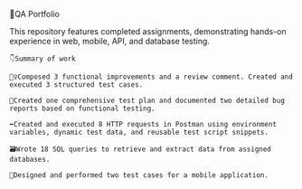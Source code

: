 📜QA Portfolio 

  This repository features completed assignments, demonstrating hands-on experience in web, mobile, API, and database testing.

    👇Summary of work

    👷‍♀️‍Composed 3 functional improvements and a review comment. Created and executed 3 structured test cases.

    🐞Created one comprehensive test plan and documented two detailed bug reports based on functional testing.

    ➡️Created and executed 8 HTTP requests in Postman using environment variables, dynamic test data, and reusable test script snippets.

    🗃️Wrote 18 SQL queries to retrieve and extract data from assigned databases.

    📲Designed and performed two test cases for a mobile application.
